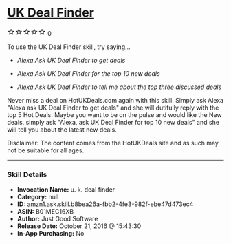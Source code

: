 # [UK Deal Finder](http://alexa.amazon.com/#skills/amzn1.ask.skill.b8bea26a-fbb2-4fe3-982f-ebe47d473ec4)
![0 stars](../../images/ic_star_border_black_18dp_1x.png)![0 stars](../../images/ic_star_border_black_18dp_1x.png)![0 stars](../../images/ic_star_border_black_18dp_1x.png)![0 stars](../../images/ic_star_border_black_18dp_1x.png)![0 stars](../../images/ic_star_border_black_18dp_1x.png) 0

To use the UK Deal Finder skill, try saying...

* *Alexa Ask UK Deal Finder to get deals*

* *Alexa Ask UK Deal Finder for the top 10 new deals*

* *Alexa Ask UK Deal Finder to tell me about the top three discussed deals*

Never miss a deal on HotUKDeals.com again with this skill. Simply ask Alexa "Alexa ask UK Deal Finder to get deals" and she will dutifully reply with the top 5 Hot Deals. Maybe you want to be on the pulse and would like the New deals, simply ask "Alexa, ask UK Deal Finder for top 10 new deals" and she will tell you about the latest new deals.

Disclaimer: The content comes from the HotUKDeals site and as such may not be suitable for all ages.

***

### Skill Details

* **Invocation Name:** u. k. deal finder
* **Category:** null
* **ID:** amzn1.ask.skill.b8bea26a-fbb2-4fe3-982f-ebe47d473ec4
* **ASIN:** B01MEC16XB
* **Author:** Just Good Software
* **Release Date:** October 21, 2016 @ 15:43:30
* **In-App Purchasing:** No
